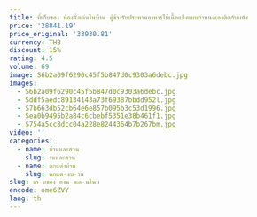 ```yaml
---
title: ที่เก็บของ ห้องนั่งเล่นในบ้าน ตู้ข้างรับประทานอาหารไม้เนื้อแข็งแบบกําหนดเองติดกับผนัง
price: '28841.19'
price_original: '33930.81'
currency: THB
discount: 15%
rating: 4.5
volume: 69
image: S6b2a09f6290c45f5b847d0c9303a6debc.jpg
images:
  - S6b2a09f6290c45f5b847d0c9303a6debc.jpg
  - Sddf5aedc89134143a73f69387bbdd952l.jpg
  - S7b663db52cb64e6e857b095b3c53d1996.jpg
  - Sea0b9495b2a84c6cbebf5351e38b461f1.jpg
  - S754a5cc8dcc04a228e8244364b7b267bm.jpg
video: ''
categories:
  - name: บ้านและสวน
    slug: านและสวน
  - name: ตกแต่งบ้าน
    slug: ตกแต-งบ-าน
slug: เก-บของ-องน-งเล-นในบ
encode: ome6ZVY
lang: th
---
```

  